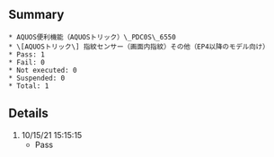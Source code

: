 ## Summary
	* AQUOS便利機能（AQUOSトリック）\_PDC0S\_6550
	* \[AQUOSトリック\] 指紋センサー（画面内指紋）その他（EP4以降のモデル向け）
	* Pass: 1
	* Fail: 0
	* Not executed: 0
	* Suspended: 0
	* Total: 1
## Details
1. 10/15/21 15:15:15
	* Pass

